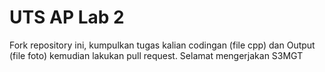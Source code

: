 # UTS AP Lab 2

Fork repository ini, kumpulkan tugas kalian codingan (file cpp) dan Output (file foto) kemudian lakukan pull request. Selamat mengerjakan S3MGT

